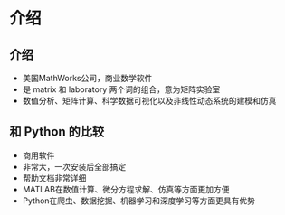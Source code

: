 # 介绍
## 介绍
- 美国MathWorks公司，商业数学软件
- 是 matrix 和 laboratory 两个词的组合，意为矩阵实验室
- 数值分析、矩阵计算、科学数据可视化以及非线性动态系统的建模和仿真
## 和 Python 的比较
- 商用软件
- 非常大，一次安装后全部搞定
- 帮助文档非常详细
- MATLAB在数值计算、微分方程求解、仿真等方面更加方便
- Python在爬虫、数据挖掘、机器学习和深度学习等方面更具有优势